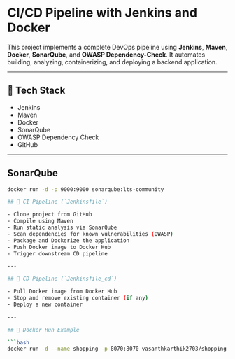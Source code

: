 # CI/CD Pipeline with Jenkins and Docker

This project implements a complete DevOps pipeline using **Jenkins**, **Maven**, **Docker**, **SonarQube**, and **OWASP Dependency-Check**. It automates building, analyzing, containerizing, and deploying a backend application.

---

## 🔧 Tech Stack

- Jenkins
- Maven
- Docker
- SonarQube
- OWASP Dependency Check
- GitHub

---

## SonarQube
```bash
docker run -d -p 9000:9000 sonarqube:lts-community

## 🧩 CI Pipeline (`Jenkinsfile`)

- Clone project from GitHub
- Compile using Maven
- Run static analysis via SonarQube
- Scan dependencies for known vulnerabilities (OWASP)
- Package and Dockerize the application
- Push Docker image to Docker Hub
- Trigger downstream CD pipeline

---

## 🚀 CD Pipeline (`Jenkinsfile_cd`)

- Pull Docker image from Docker Hub
- Stop and remove existing container (if any)
- Deploy a new container

---

## 📄 Docker Run Example

```bash
docker run -d --name shopping -p 8070:8070 vasanthkarthik2703/shopping:latest
